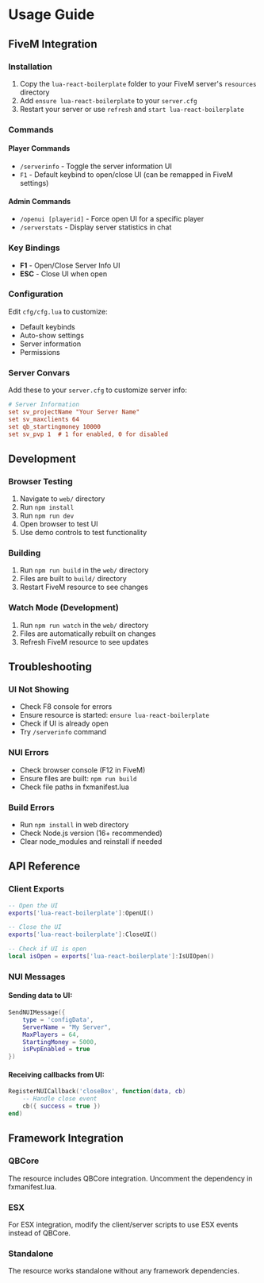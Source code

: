# Usage Guide

## FiveM Integration

### Installation
1. Copy the `lua-react-boilerplate` folder to your FiveM server's `resources` directory
2. Add `ensure lua-react-boilerplate` to your `server.cfg`
3. Restart your server or use `refresh` and `start lua-react-boilerplate`

### Commands

#### Player Commands
- `/serverinfo` - Toggle the server information UI
- `F1` - Default keybind to open/close UI (can be remapped in FiveM settings)

#### Admin Commands
- `/openui [playerid]` - Force open UI for a specific player
- `/serverstats` - Display server statistics in chat

### Key Bindings
- **F1** - Open/Close Server Info UI
- **ESC** - Close UI when open

### Configuration

Edit `cfg/cfg.lua` to customize:
- Default keybinds
- Auto-show settings
- Server information
- Permissions

### Server Convars

Add these to your `server.cfg` to customize server info:
```cfg
# Server Information
set sv_projectName "Your Server Name"
set sv_maxclients 64
set qb_startingmoney 10000
set sv_pvp 1  # 1 for enabled, 0 for disabled
```

## Development

### Browser Testing
1. Navigate to `web/` directory
2. Run `npm install`
3. Run `npm run dev`
4. Open browser to test UI
5. Use demo controls to test functionality

 ### Building
1. Run `npm run build` in the `web/` directory
2. Files are built to `build/` directory
3. Restart FiveM resource to see changes

### Watch Mode (Development)
1. Run `npm run watch` in the `web/` directory
2. Files are automatically rebuilt on changes
3. Refresh FiveM resource to see updates

## Troubleshooting

### UI Not Showing
- Check F8 console for errors
- Ensure resource is started: `ensure lua-react-boilerplate`
- Check if UI is already open
- Try `/serverinfo` command

### NUI Errors
- Check browser console (F12 in FiveM)
- Ensure files are built: `npm run build`
- Check file paths in fxmanifest.lua

### Build Errors
- Run `npm install` in web directory
- Check Node.js version (16+ recommended)
- Clear node_modules and reinstall if needed

## API Reference

### Client Exports
```lua
-- Open the UI
exports['lua-react-boilerplate']:OpenUI()

-- Close the UI
exports['lua-react-boilerplate']:CloseUI()

-- Check if UI is open
local isOpen = exports['lua-react-boilerplate']:IsUIOpen()
```

### NUI Messages

#### Sending data to UI:
```lua
SendNUIMessage({
    type = 'configData',
    ServerName = "My Server",
    MaxPlayers = 64,
    StartingMoney = 5000,
    isPvpEnabled = true
})
```

#### Receiving callbacks from UI:
```lua
RegisterNUICallback('closeBox', function(data, cb)
    -- Handle close event
    cb({ success = true })
end)
```

## Framework Integration

### QBCore
The resource includes QBCore integration. Uncomment the dependency in fxmanifest.lua.

### ESX
For ESX integration, modify the client/server scripts to use ESX events instead of QBCore.

### Standalone
The resource works standalone without any framework dependencies.
